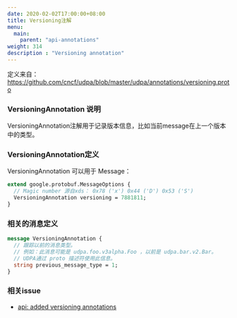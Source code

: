 ```yaml
---
date: 2020-02-02T17:00:00+08:00
title: Versioning注解
menu:
  main:
    parent: "api-annotations"
weight: 314
description : "Versioning annotation"
---
```


定义来自：https://github.com/cncf/udpa/blob/master/udpa/annotations/versioning.proto

### VersioningAnnotation 说明

VersioningAnnotation注解用于记录版本信息，比如当前message在上一个版本中的类型。

### VersioningAnnotation定义

VersioningAnnotation 可以用于 Message：

```protobuf
extend google.protobuf.MessageOptions {
  // Magic number 源自xds： 0x78 ('x') 0x44 ('D') 0x53 ('S')
  VersioningAnnotation versioning = 7881811;
}
```

### 相关的消息定义

```protobuf
message VersioningAnnotation {
  // 跟踪以前的消息类型。 
  // 例如：此消息可能是 udpa.foo.v3alpha.Foo ，以前是 udpa.bar.v2.Bar。 
  // UDPA通过 proto 描述符使用此信息。
  string previous_message_type = 1;
}
```

### 相关issue

- [api: added versioning annotations](https://github.com/cncf/udpa/pull/9)

